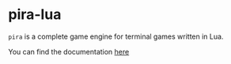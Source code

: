 # pira-lua
`pira` is a complete game engine for terminal games written in Lua.

You can find the documentation [here](http://http://www.eloi-hariot.fr/pira-lua/)
